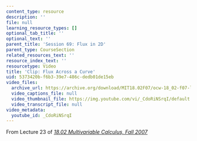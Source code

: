```yaml
---
content_type: resource
description: ''
file: null
learning_resource_types: []
optional_tab_title: ''
optional_text: ''
parent_title: 'Session 69: Flux in 2D'
parent_type: CourseSection
related_resources_text: ''
resource_index_text: ''
resourcetype: Video
title: 'Clip: Flux Across a Curve'
uid: 5373420b-f6b3-39e7-486c-dedb01de15eb
video_files:
  archive_url: https://archive.org/download/MIT18.02F07/ocw-18_02-f07-lec23_300k.mp4
  video_captions_file: null
  video_thumbnail_file: https://img.youtube.com/vi/_CdoRiNSrqI/default.jpg
  video_transcript_file: null
video_metadata:
  youtube_id: _CdoRiNSrqI
---
```


From Lecture 23 of [_18.02 Multivariable Calculus, Fall 2007_](/courses/18-02-multivariable-calculus-fall-2007/pages/video-lectures)